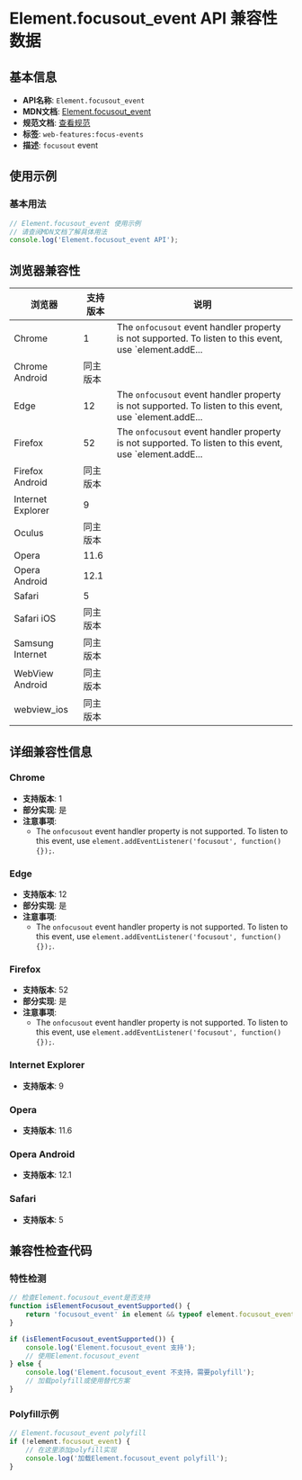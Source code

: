 # Element.focusout_event API 兼容性数据

## 基本信息

- **API名称**: `Element.focusout_event`
- **MDN文档**: [Element.focusout_event](https://developer.mozilla.org/docs/Web/API/Element/focusout_event)
- **规范文档**: [查看规范](https://w3c.github.io/uievents/#event-type-focusout)
- **标签**: `web-features:focus-events`
- **描述**: `focusout` event

## 使用示例

### 基本用法

```javascript
// Element.focusout_event 使用示例
// 请查阅MDN文档了解具体用法
console.log('Element.focusout_event API');
```

## 浏览器兼容性

| 浏览器 | 支持版本 | 说明 |
|--------|----------|------|
| Chrome | 1 | The `onfocusout` event handler property is not supported. To listen to this event, use `element.addE... |
| Chrome Android | 同主版本 |  |
| Edge | 12 | The `onfocusout` event handler property is not supported. To listen to this event, use `element.addE... |
| Firefox | 52 | The `onfocusout` event handler property is not supported. To listen to this event, use `element.addE... |
| Firefox Android | 同主版本 |  |
| Internet Explorer | 9 |  |
| Oculus | 同主版本 |  |
| Opera | 11.6 |  |
| Opera Android | 12.1 |  |
| Safari | 5 |  |
| Safari iOS | 同主版本 |  |
| Samsung Internet | 同主版本 |  |
| WebView Android | 同主版本 |  |
| webview_ios | 同主版本 |  |

## 详细兼容性信息

### Chrome

- **支持版本**: 1
- **部分实现**: 是
- **注意事项**:
  - The `onfocusout` event handler property is not supported. To listen to this event, use `element.addEventListener('focusout', function() {});`.

### Edge

- **支持版本**: 12
- **部分实现**: 是
- **注意事项**:
  - The `onfocusout` event handler property is not supported. To listen to this event, use `element.addEventListener('focusout', function() {});`.

### Firefox

- **支持版本**: 52
- **部分实现**: 是
- **注意事项**:
  - The `onfocusout` event handler property is not supported. To listen to this event, use `element.addEventListener('focusout', function() {});`.

### Internet Explorer

- **支持版本**: 9

### Opera

- **支持版本**: 11.6

### Opera Android

- **支持版本**: 12.1

### Safari

- **支持版本**: 5

## 兼容性检查代码

### 特性检测

```javascript
// 检查Element.focusout_event是否支持
function isElementFocusout_eventSupported() {
    return 'focusout_event' in element && typeof element.focusout_event === 'function';
}

if (isElementFocusout_eventSupported()) {
    console.log('Element.focusout_event 支持');
    // 使用Element.focusout_event
} else {
    console.log('Element.focusout_event 不支持，需要polyfill');
    // 加载polyfill或使用替代方案
}
```

### Polyfill示例

```javascript
// Element.focusout_event polyfill
if (!element.focusout_event) {
    // 在这里添加polyfill实现
    console.log('加载Element.focusout_event polyfill');
}
```

